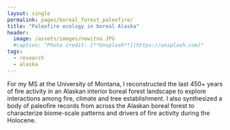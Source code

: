 ```yaml
---
layout: single
permalink: pages/boreal_forest_paleofire/
title: "Paleofire ecology in boreal Alaska"
header:
  image: /assets/images/nowitna.JPG
  #caption: "Photo credit: [**Unsplash**](https://unsplash.com)"
tags: 
  - research
  - alaska
---
```


For my MS at the University of Montana, I reconstructed the last 450+ years of fire activity in an Alaskan interior boreal forest landscape to explore interactions among fire, climate and tree establishment. I also synthesized a body of paleofire records from across the Alaskan boreal forest to characterize biome-scale patterns and drivers of fire activity during the Holocene. 



